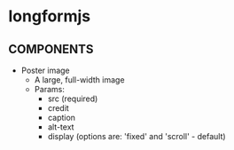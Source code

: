 # longformjs

## COMPONENTS

- Poster image
  - A large, full-width image
  - Params:
    - src (required)
    - credit
    - caption
    - alt-text
    - display (options are: 'fixed' and 'scroll' - default)